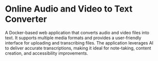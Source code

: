 # Online Audio and Video to Text Converter

A Docker-based web application that converts audio and video files into text. It supports multiple media formats and provides a user-friendly interface for uploading and transcribing files. The application leverages AI to deliver accurate transcriptions, making it ideal for note-taking, content creation, and accessibility improvements.
